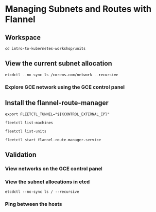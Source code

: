 # Managing Subnets and Routes with Flannel

## Workspace

```
cd intro-to-kubernetes-workshop/units
```

## View the current subnet allocation

```
etcdctl --no-sync ls /coreos.com/network --recursive
```

### Explore GCE network using the GCE control panel

## Install the flannel-route-manager

```
export FLEETCTL_TUNNEL="${KCONTROL_EXTERNAL_IP}"
```

```
fleetctl list-machines
```

```
fleetctl list-units
```

```
fleetctl start flannel-route-manager.service
```

## Validation

### View networks on the GCE control panel

### View the subnet allocations in etcd

```
etcdctl --no-sync ls / --recursive
```

### Ping between the hosts
